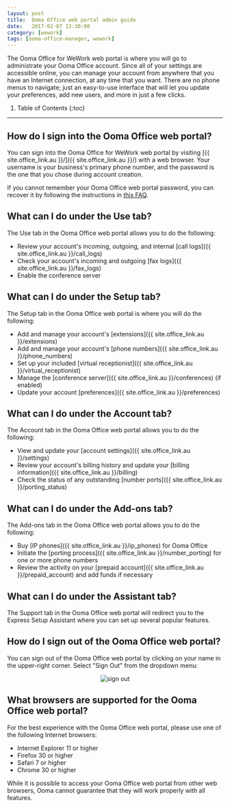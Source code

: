 ```yaml
---
layout: post
title:  Ooma Office web portal admin guide
date:   2017-02-07 13:30:00
category: [wework]
tags: [ooma-office-manager, wework]
---
```


The Ooma Office for WeWork web portal is where you will go to administrate your Ooma Office account. Since all of your settings are accessible online, you can manage your account from anywhere that you have an Internet connection, at any time that you want. There are no phone menus to navigate; just an easy-to-use interface that will let you update your preferences, add new users, and more in just a few clicks.

1. Table of Contents
{:toc}
* * *

## How do I sign into the Ooma Office web portal?

You can sign into the Ooma Office for WeWork web portal by visiting [{{ site.office_link.au }}/]({{ site.office_link.au }}/) with a web browser. Your username is your business's primary phone number, and the password is the one that you chose during account creation.

If you cannot remember your Ooma Office web portal password, you can recover it by following the instructions in [this FAQ](/au/en/recovering-a-lost-password).

## What can I do under the Use tab?

The Use tab in the Ooma Office web portal allows you to do the following:

* Review your account's incoming, outgoing, and internal [call logs]({{ site.office_link.au }}/call_logs)
* Check your account's incoming and outgoing [fax logs]({{ site.office_link.au }}/fax_logs)
* Enable the conference server

## What can I do under the Setup tab?

The Setup tab in the Ooma Office web portal is where you will do the following:

* Add and manage your account's [extensions]({{ site.office_link.au }}/extensions)
* Add and manage your account's [phone numbers]({{ site.office_link.au }}/phone_numbers)
* Set up your included [virtual receptionist]({{ site.office_link.au }}/virtual_receptionist)
* Manage the [conference server]({{ site.office_link.au }}/conferences) (if enabled)
* Update your account [preferences]({{ site.office_link.au }}/preferences)

## What can I do under the Account tab?

The Account tab in the Ooma Office web portal allows you to do the following:

* View and update your [account settings]({{ site.office_link.au }}/settings)
* Review your account's billing history and update your [billing information]({{ site.office_link.au }}/billing)
* Check the status of any outstanding [number ports]({{ site.office_link.au }}/porting_status)

## What can I do under the Add-ons tab?

The Add-ons tab in the Ooma Office web portal allows you to do the following:

* Buy [IP phones]({{ site.office_link.au }}/ip_phones) for Ooma Office
* Initiate the [porting process]({{ site.office_link.au }}/number_porting) for one or more phone numbers
* Review the activity on your [prepaid account]({{ site.office_link.au }}/prepaid_account) and add funds if necessary

## What can I do under the Assistant tab?

The Support tab in the Ooma Office web portal will redirect you to the Express Setup Assistant where you can set up several popular features.

## How do I sign out of the Ooma Office web portal?

You can sign out of the Ooma Office web portal by clicking on your name in the upper-right corner. Select "Sign Out" from the dropdown menu:
<center><img alt="sign out" src="{{ site.baseurl }}/assets/images/ooma_office_manager/sign_out.png" /></center>

## What browsers are supported for the Ooma Office web portal?

For the best experience with the Ooma Office web portal, please use one of the following Internet browsers:

* Internet Explorer 11 or higher
* Firefox 30 or higher
* Safari 7 or higher
* Chrome 30 or higher

While it is possible to access your Ooma Office web portal from other web browsers, Ooma cannot guarantee that they will work properly with all features.